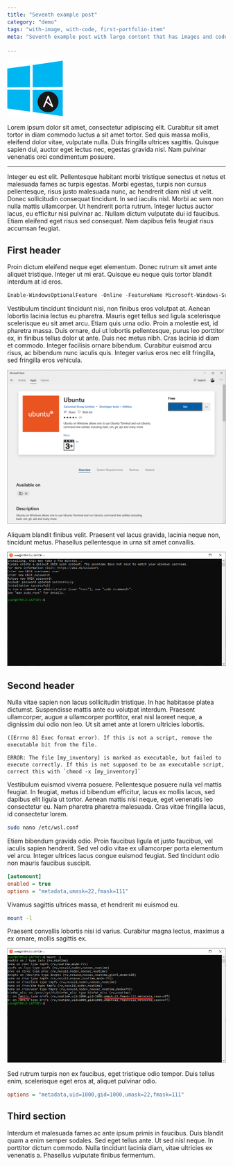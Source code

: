 ```yaml
---
title: "Seventh example post"
category: "demo"
tags: "with-image, with-code, first-portfolio-item"
meta: "Seventh example post with large content that has images and code."

---
```

![5](../../public/posts/5.png)

Lorem ipsum dolor sit amet, consectetur adipiscing elit. Curabitur sit amet tortor in diam commodo luctus a sit amet tortor. Sed quis massa mollis, eleifend dolor vitae, vulputate nulla. Duis fringilla ultrices sagittis. Quisque sapien dui, auctor eget lectus nec, egestas gravida nisl. Nam pulvinar venenatis orci condimentum posuere.

---
Integer eu est elit. Pellentesque habitant morbi tristique senectus et netus et malesuada fames ac turpis egestas. Morbi egestas, turpis non cursus pellentesque, risus justo malesuada nunc, ac hendrerit diam nisl ut velit. Donec sollicitudin consequat tincidunt. In sed iaculis nisl. Morbi ac sem non nulla mattis ullamcorper. Ut hendrerit porta rutrum. Integer luctus auctor lacus, eu efficitur nisi pulvinar ac. Nullam dictum vulputate dui id faucibus. Etiam eleifend eget risus sed consequat. Nam dapibus felis feugiat risus accumsan feugiat.

## First header

Proin dictum eleifend neque eget elementum. Donec rutrum sit amet ante aliquet tristique. Integer ut mi erat. Quisque eu neque quis tortor blandit interdum at id eros.

```powershell
Enable-WindowsOptionalFeature -Online -FeatureName Microsoft-Windows-Subsystem-Linux
```

Vestibulum tincidunt tincidunt nisi, non finibus eros volutpat at. Aenean lobortis lacinia lectus eu pharetra. Mauris eget tellus sed ligula scelerisque scelerisque eu sit amet arcu. Etiam quis urna odio. Proin a molestie est, id pharetra massa. Duis ornare, dui ut lobortis pellentesque, purus leo porttitor ex, in finibus tellus dolor ut ante. Duis nec metus nibh. Cras lacinia id diam et commodo. Integer facilisis ornare bibendum. Curabitur euismod arcu risus, ac bibendum nunc iaculis quis. Integer varius eros nec elit fringilla, sed fringilla eros vehicula.

![6](../../public/posts/6.png)

Aliquam blandit finibus velit. Praesent vel lacus gravida, lacinia neque non, tincidunt metus. Phasellus pellentesque in urna sit amet convallis.

![7](../../public/posts/7.png)

## Second header

Nulla vitae sapien non lacus sollicitudin tristique. In hac habitasse platea dictumst. Suspendisse mattis ante eu volutpat interdum. Praesent ullamcorper, augue a ullamcorper porttitor, erat nisl laoreet neque, a dignissim dui odio non leo. Ut sit amet ante at lorem ultricies lobortis.

```raw
([Errno 8] Exec format error). If this is not a script, remove the executable bit from the file.
```

```raw
ERROR: The file [my_inventory] is marked as executable, but failed to execute correctly. If this is not supposed to be an executable script, correct this with `chmod -x [my_inventory]`
```

Vestibulum euismod viverra posuere. Pellentesque posuere nulla vel mattis feugiat. In feugiat, metus id bibendum efficitur, lacus ex mollis lacus, sed dapibus elit ligula ut tortor. Aenean mattis nisi neque, eget venenatis leo consectetur eu. Nam pharetra pharetra malesuada. Cras vitae fringilla lacus, id consectetur lorem.

```bash
sudo nano /etc/wsl.conf
```

Etiam bibendum gravida odio. Proin faucibus ligula et justo faucibus, vel iaculis sapien hendrerit. Sed vel odio vitae ex ullamcorper porta elementum vel arcu. Integer ultrices lacus congue euismod feugiat. Sed tincidunt odio non mauris faucibus suscipit.

```ini
[automount]
enabled = true
options = "metadata,umask=22,fmask=111"
```

Vivamus sagittis ultrices massa, et hendrerit mi euismod eu.

```bash
mount -l
```

Praesent convallis lobortis nisi id varius. Curabitur magna lectus, maximus a ex ornare, mollis sagittis ex.

![8](../../public/posts/8.png)

Sed rutrum turpis non ex faucibus, eget tristique odio tempor. Duis tellus enim, scelerisque eget eros at, aliquet pulvinar odio.

```ini
options = "metadata,uid=1000,gid=1000,umask=22,fmask=111"
```

## Third section

Interdum et malesuada fames ac ante ipsum primis in faucibus. Duis blandit quam a enim semper sodales. Sed eget tellus ante. Ut sed nisl neque. In porttitor dictum commodo. Nulla tincidunt lacinia diam, vitae ultricies ex venenatis a. Phasellus vulputate finibus fermentum.
